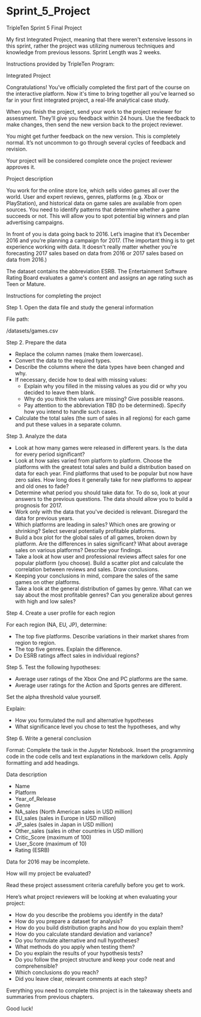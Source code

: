 # Sprint_5_Project
TripleTen Sprint 5 Final Project

My first Integrated Project, meaning that there weren't extensive lessons in this sprint, rather the project was utilizing numerous techniques and knowledge from previous lessons. Sprint Length was 2 weeks.

Instructions provided by TripleTen Program:

Integrated Project

Congratulations! You’ve officially completed the first part of the course on the interactive platform. Now it's time to bring together all you've learned so far in your first integrated project, a real-life analytical case study.

When you finish the project, send your work to the project reviewer for assessment. They’ll give you feedback within 24 hours. Use the feedback to make changes, then send the new version back to the project reviewer.

You might get further feedback on the new version. This is completely normal. It’s not uncommon to go through several cycles of feedback and revision.

Your project will be considered complete once the project reviewer approves it.

Project description

You work for the online store Ice, which sells video games all over the world. User and expert reviews, genres, platforms (e.g. Xbox or PlayStation), and historical data on game sales are available from open sources. You need to identify patterns that determine whether a game succeeds or not. This will allow you to spot potential big winners and plan advertising campaigns.

In front of you is data going back to 2016. Let’s imagine that it’s December 2016 and you’re planning a campaign for 2017.
(The important thing is to get experience working with data. It doesn't really matter whether you're forecasting 2017 sales based on data from 2016 or 2017 sales based on data from 2016.)

The dataset contains the abbreviation ESRB. The Entertainment Software Rating Board evaluates a game's content and assigns an age rating such as Teen or Mature.

Instructions for completing the project

Step 1. Open the data file and study the general information

File path:

/datasets/games.csv

Step 2. Prepare the data

- Replace the column names (make them lowercase).
- Convert the data to the required types.
- Describe the columns where the data types have been changed and why.
- If necessary, decide how to deal with missing values:
    - Explain why you filled in the missing values as you did or why you decided to leave them blank.
    - Why do you think the values are missing? Give possible reasons.
    - Pay attention to the abbreviation TBD (to be determined). Specify how you intend to handle such cases.
- Calculate the total sales (the sum of sales in all regions) for each game and put these values in a separate column.

Step 3. Analyze the data

- Look at how many games were released in different years. Is the data for every period significant?
- Look at how sales varied from platform to platform. Choose the platforms with the greatest total sales and build a distribution based on data for each year. Find platforms that used to be popular but now have zero sales. How long does it generally take for new platforms to appear and old ones to fade?
- Determine what period you should take data for. To do so, look at your answers to the previous questions. The data should allow you to build a prognosis for 2017.
- Work only with the data that you've decided is relevant. Disregard the data for previous years.
- Which platforms are leading in sales? Which ones are growing or shrinking? Select several potentially profitable platforms.
- Build a box plot for the global sales of all games, broken down by platform. Are the differences in sales significant? What about average sales on various platforms? Describe your findings.
- Take a look at how user and professional reviews affect sales for one popular platform (you choose). Build a scatter plot and calculate the correlation between reviews and sales. Draw conclusions.
- Keeping your conclusions in mind, compare the sales of the same games on other platforms.
- Take a look at the general distribution of games by genre. What can we say about the most profitable genres? Can you generalize about genres with high and low sales?

Step 4. Create a user profile for each region

For each region (NA, EU, JP), determine:
- The top five platforms. Describe variations in their market shares from region to region.
- The top five genres. Explain the difference.
- Do ESRB ratings affect sales in individual regions?

Step 5. Test the following hypotheses:

- Average user ratings of the Xbox One and PC platforms are the same.
- Average user ratings for the Action and Sports genres are different.

Set the alpha threshold value yourself.

Explain:

- How you formulated the null and alternative hypotheses
- What significance level you chose to test the hypotheses, and why

Step 6. Write a general conclusion

Format: Complete the task in the Jupyter Notebook. Insert the programming code in the code cells and text explanations in the markdown cells. Apply formatting and add headings.

Data description

- Name
- Platform
- Year_of_Release
- Genre
- NA_sales (North American sales in USD million)
- EU_sales (sales in Europe in USD million)
- JP_sales (sales in Japan in USD million)
- Other_sales (sales in other countries in USD million)
- Critic_Score (maximum of 100)
- User_Score (maximum of 10)
- Rating (ESRB)

Data for 2016 may be incomplete.

How will my project be evaluated?

Read these project assessment criteria carefully before you get to work.

Here’s what project reviewers will be looking at when evaluating your project:
- How do you describe the problems you identify in the data?
- How do you prepare a dataset for analysis?
- How do you build distribution graphs and how do you explain them?
- How do you calculate standard deviation and variance?
- Do you formulate alternative and null hypotheses?
- What methods do you apply when testing them?
- Do you explain the results of your hypothesis tests?
- Do you follow the project structure and keep your code neat and comprehensible?
- Which conclusions do you reach?
- Did you leave clear, relevant comments at each step?

Everything you need to complete this project is in the takeaway sheets and summaries from previous chapters.

Good luck!